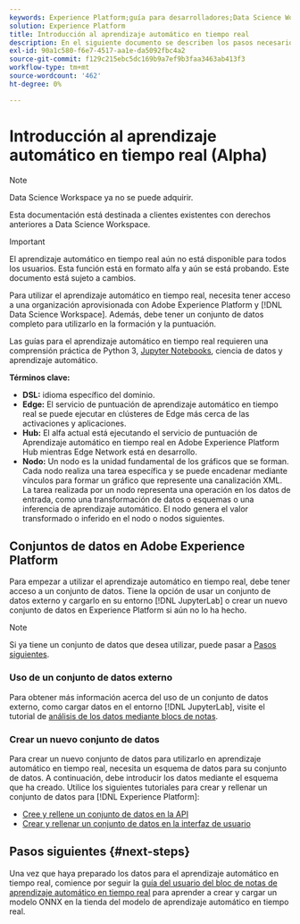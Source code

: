 ```yaml
---
keywords: Experience Platform;guía para desarrolladores;Data Science Workspace;temas populares;aprendizaje automático en tiempo real;
solution: Experience Platform
title: Introducción al aprendizaje automático en tiempo real
description: En el siguiente documento se describen los pasos necesarios para crear un modelo de aprendizaje automático en tiempo real en Adobe Experience Platform.
exl-id: 90a1c580-f6e7-4517-aa1e-da5092fbc4a2
source-git-commit: f129c215ebc5dc169b9a7ef9b3faa3463ab413f3
workflow-type: tm+mt
source-wordcount: '462'
ht-degree: 0%

---
```


# Introducción al aprendizaje automático en tiempo real (Alpha)

>[!NOTE]
>
>Data Science Workspace ya no se puede adquirir.
>
>Esta documentación está destinada a clientes existentes con derechos anteriores a Data Science Workspace.

>[!IMPORTANT]
>
>El aprendizaje automático en tiempo real aún no está disponible para todos los usuarios. Esta función está en formato alfa y aún se está probando. Este documento está sujeto a cambios.

Para utilizar el aprendizaje automático en tiempo real, necesita tener acceso a una organización aprovisionada con Adobe Experience Platform y [!DNL Data Science Workspace]. Además, debe tener un conjunto de datos completo para utilizarlo en la formación y la puntuación.

Las guías para el aprendizaje automático en tiempo real requieren una comprensión práctica de Python 3, [Jupyter Notebooks](../jupyterlab/overview.md), ciencia de datos y aprendizaje automático.

**Términos clave:**

- **DSL:** idioma específico del dominio.
- **Edge:** El servicio de puntuación de aprendizaje automático en tiempo real se puede ejecutar en clústeres de Edge más cerca de las activaciones y aplicaciones.
- **Hub:** El alfa actual está ejecutando el servicio de puntuación de Aprendizaje automático en tiempo real en Adobe Experience Platform Hub mientras Edge Network está en desarrollo.
- **Nodo:** Un nodo es la unidad fundamental de los gráficos que se forman. Cada nodo realiza una tarea específica y se puede encadenar mediante vínculos para formar un gráfico que represente una canalización XML. La tarea realizada por un nodo representa una operación en los datos de entrada, como una transformación de datos o esquemas o una inferencia de aprendizaje automático. El nodo genera el valor transformado o inferido en el nodo o nodos siguientes.

## Conjuntos de datos en Adobe Experience Platform

Para empezar a utilizar el aprendizaje automático en tiempo real, debe tener acceso a un conjunto de datos. Tiene la opción de usar un conjunto de datos externo y cargarlo en su entorno [!DNL JupyterLab] o crear un nuevo conjunto de datos en Experience Platform si aún no lo ha hecho.

>[!NOTE]
>
>Si ya tiene un conjunto de datos que desea utilizar, puede pasar a [Pasos siguientes](#next-steps).

### Uso de un conjunto de datos externo

Para obtener más información acerca del uso de un conjunto de datos externo, como cargar datos en el entorno [!DNL JupyterLab], visite el tutorial de [análisis de los datos mediante blocs de notas](../jupyterlab/analyze-your-data.md#external-data).

### Crear un nuevo conjunto de datos

Para crear un nuevo conjunto de datos para utilizarlo en aprendizaje automático en tiempo real, necesita un esquema de datos para su conjunto de datos. A continuación, debe introducir los datos mediante el esquema que ha creado. Utilice los siguientes tutoriales para crear y rellenar un conjunto de datos para [!DNL Experience Platform]:

- [Cree y rellene un conjunto de datos en la API](../../catalog/datasets/create.md)
- [Crear y rellenar un conjunto de datos en la interfaz de usuario](../../ingestion/tutorials/ingest-batch-data.md)

## Pasos siguientes {#next-steps}

Una vez que haya preparado los datos para el aprendizaje automático en tiempo real, comience por seguir la [guía del usuario del bloc de notas de aprendizaje automático en tiempo real](./rtml-authoring-notebook.md) para aprender a crear y cargar un modelo ONNX en la tienda del modelo de aprendizaje automático en tiempo real.
